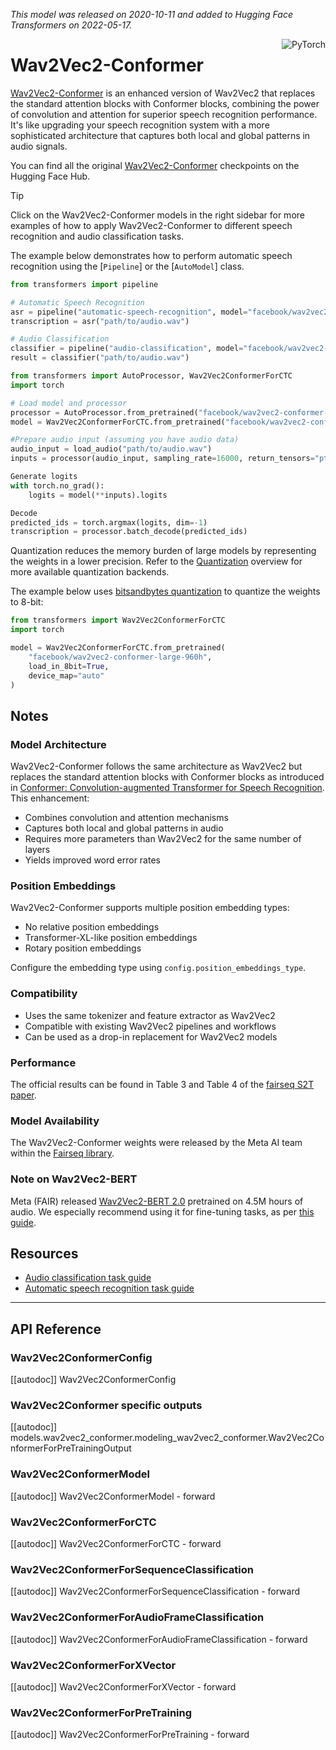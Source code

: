 <!--Copyright 2022 The HuggingFace Team. All rights reserved.

Licensed under the Apache License, Version 2.0 (the "License"); you may not use this file except in compliance with
the License. You may obtain a copy of the License at

http://www.apache.org/licenses/LICENSE-2.0

Unless required by applicable law or agreed to in writing, software distributed under the License is distributed on
an "AS IS" BASIS, WITHOUT WARRANTIES OR CONDITIONS OF ANY KIND, either express or implied. See the License for the
specific language governing permissions and limitations under the License.

⚠️ Note that this file is in Markdown but contain specific syntax for our doc-builder (similar to MDX) that may not be
rendered properly in your Markdown viewer.

-->
*This model was released on 2020-10-11 and added to Hugging Face Transformers on 2022-05-17.*

<div style="float: right;">
    <div class="flex flex-wrap space-x-1">
        <img alt="PyTorch" src="https://img.shields.io/badge/PyTorch-DE3412?style=flat&logo=pytorch&logoColor=white">
    </div>
</div>

# Wav2Vec2-Conformer

[Wav2Vec2-Conformer](https://huggingface.co/papers/2010.05171) is an enhanced version of Wav2Vec2 that replaces the standard attention blocks with Conformer blocks, combining the power of convolution and attention for superior speech recognition performance. It's like upgrading your speech recognition system with a more sophisticated architecture that captures both local and global patterns in audio signals.

You can find all the original [Wav2Vec2-Conformer](https://huggingface.co/models?search=wav2vec2-conformer) checkpoints on the Hugging Face Hub.

> [!TIP]
> Click on the Wav2Vec2-Conformer models in the right sidebar for more examples of how to apply Wav2Vec2-Conformer to different speech recognition and audio classification tasks.

The example below demonstrates how to perform automatic speech recognition using the [`Pipeline`] or the [`AutoModel`] class.

<hfoptions id="usage">
<hfoption id="Pipeline">

```python
from transformers import pipeline

# Automatic Speech Recognition
asr = pipeline("automatic-speech-recognition", model="facebook/wav2vec2-conformer-large-960h")
transcription = asr("path/to/audio.wav")

# Audio Classification
classifier = pipeline("audio-classification", model="facebook/wav2vec2-conformer-base")
result = classifier("path/to/audio.wav")
```

</hfoption>
<hfoption id="AutoModel">

```python
from transformers import AutoProcessor, Wav2Vec2ConformerForCTC
import torch

# Load model and processor
processor = AutoProcessor.from_pretrained("facebook/wav2vec2-conformer-large-960h")
model = Wav2Vec2ConformerForCTC.from_pretrained("facebook/wav2vec2-conformer-large-960h")

#Prepare audio input (assuming you have audio data)
audio_input = load_audio("path/to/audio.wav")
inputs = processor(audio_input, sampling_rate=16000, return_tensors="pt", padding=True)

Generate logits
with torch.no_grad():
    logits = model(**inputs).logits

Decode
predicted_ids = torch.argmax(logits, dim=-1)
transcription = processor.batch_decode(predicted_ids)
```

</hfoption>
</hfoptions>

Quantization reduces the memory burden of large models by representing the weights in a lower precision. Refer to the [Quantization](../quantization/overview) overview for more available quantization backends.

The example below uses [bitsandbytes quantization](https://huggingface.co/docs/transformers/main/en/main_classes/quantization) to quantize the weights to 8-bit:

```python
from transformers import Wav2Vec2ConformerForCTC
import torch

model = Wav2Vec2ConformerForCTC.from_pretrained(
    "facebook/wav2vec2-conformer-large-960h",
    load_in_8bit=True,
    device_map="auto"
)
```

## Notes

### Model Architecture
Wav2Vec2-Conformer follows the same architecture as Wav2Vec2 but replaces the standard attention blocks with Conformer blocks as introduced in [Conformer: Convolution-augmented Transformer for Speech Recognition](https://huggingface.co/papers/2005.08100). This enhancement:
- Combines convolution and attention mechanisms
- Captures both local and global patterns in audio
- Requires more parameters than Wav2Vec2 for the same number of layers
- Yields improved word error rates

### Position Embeddings
Wav2Vec2-Conformer supports multiple position embedding types:
- No relative position embeddings
- Transformer-XL-like position embeddings
- Rotary position embeddings

Configure the embedding type using `config.position_embeddings_type`.

### Compatibility
- Uses the same tokenizer and feature extractor as Wav2Vec2
- Compatible with existing Wav2Vec2 pipelines and workflows
- Can be used as a drop-in replacement for Wav2Vec2 models

### Performance
The official results can be found in Table 3 and Table 4 of the [fairseq S2T paper](https://huggingface.co/papers/2010.05171).

### Model Availability
The Wav2Vec2-Conformer weights were released by the Meta AI team within the [Fairseq library](https://github.com/pytorch/fairseq/blob/main/examples/wav2vec/README.md#pre-trained-models).

### Note on Wav2Vec2-BERT
Meta (FAIR) released [Wav2Vec2-BERT 2.0](https://huggingface.co/docs/transformers/en/model_doc/wav2vec2-bert) pretrained on 4.5M hours of audio. We especially recommend using it for fine-tuning tasks, as per [this guide](https://huggingface.co/blog/fine-tune-w2v2-bert).

## Resources

- [Audio classification task guide](../tasks/audio_classification)
- [Automatic speech recognition task guide](../tasks/asr)

---

## API Reference

### Wav2Vec2ConformerConfig

[[autodoc]] Wav2Vec2ConformerConfig

### Wav2Vec2Conformer specific outputs

[[autodoc]] models.wav2vec2_conformer.modeling_wav2vec2_conformer.Wav2Vec2ConformerForPreTrainingOutput

### Wav2Vec2ConformerModel

[[autodoc]] Wav2Vec2ConformerModel
    - forward

### Wav2Vec2ConformerForCTC

[[autodoc]] Wav2Vec2ConformerForCTC
    - forward

### Wav2Vec2ConformerForSequenceClassification

[[autodoc]] Wav2Vec2ConformerForSequenceClassification
    - forward

### Wav2Vec2ConformerForAudioFrameClassification

[[autodoc]] Wav2Vec2ConformerForAudioFrameClassification
    - forward

### Wav2Vec2ConformerForXVector

[[autodoc]] Wav2Vec2ConformerForXVector
    - forward

### Wav2Vec2ConformerForPreTraining

[[autodoc]] Wav2Vec2ConformerForPreTraining
    - forward
